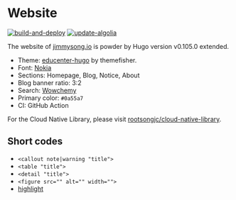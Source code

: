 # Website

[![build-and-deploy](https://github.com/rootsongjc/website/actions/workflows/build-and-deploy.yml/badge.svg)](https://github.com/rootsongjc/website/actions/workflows/build-and-deploy.yml) [![update-algolia](https://github.com/rootsongjc/website/actions/workflows/update-algolia.yml/badge.svg)](https://github.com/rootsongjc/website/actions/workflows/update-algolia.yml)

The website of [jimmysong.io](https://jimmysong.io) is powder by Hugo version v0.105.0 extended.

- Theme: [educenter-hugo](https://github.com/themefisher/educenter-hugo) by themefisher.
- Font: [Nokia](https://www.font-generator.com/fonts/Nokia/?size=46&bg=none&color=ffffff)
- Sections: Homepage, Blog, Notice, About
- Blog banner ratio: 3:2
- Search: [Wowchemy](https://wowchemy.com)
- Primary color: `#0a55a7`
- CI: GitHub Action

For the Cloud Native Library, please visit [rootsongjc/cloud-native-library](https://github.com/rootsongjc/cloud-native-library/).

## Short codes

- `<callout note|warning "title">`
- `<table "title">`
- `<detail "title">`
- `<figure src="" alt="" width="">`
- [highlight](https://gohugo.io/content-management/syntax-highlighting/)
